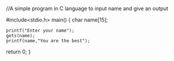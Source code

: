 //A simple program in C language to input name and give an output

#include<stdio.h>
main()
{
    char name[15];

    printf("Enter your name");
    gets(name);
    printf(name,"You are the best");
return 0;
}
